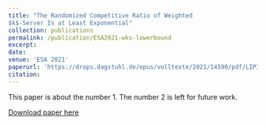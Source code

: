 ```yaml
---
title: "The Randomized Competitive Ratio of Weighted
$k$-Server Is at Least Exponential"
collection: publications
permalink: /publication/ESA2021-wks-lowerbound
excerpt:
date: 
venue: 'ESA 2021'
paperurl: 'https://drops.dagstuhl.de/opus/volltexte/2021/14590/pdf/LIPIcs-ESA-2021-9.pdf'
citation: 
---
```

This paper is about the number 1. The number 2 is left for future work.

[Download paper here](https://drops.dagstuhl.de/opus/volltexte/2021/14590/pdf/LIPIcs-ESA-2021-9.pdf)

<!-- Recommended citation: Your Name, You. (2009). "Paper Title Number 1." <i>Journal 1</i>. 1(1). -->
